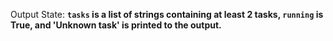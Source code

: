 Output State: **`tasks` is a list of strings containing at least 2 tasks, `running` is True, and 'Unknown task' is printed to the output.**